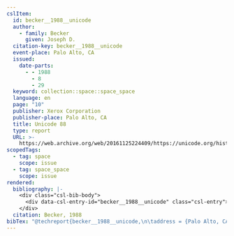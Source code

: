 ```yaml
---
cslItem:
  id: becker__1988__unicode
  author:
    - family: Becker
      given: Joseph D.
  citation-key: becker__1988__unicode
  event-place: Palo Alto, CA
  issued:
    date-parts:
      - - 1988
        - 8
        - 29
  keyword: collection::space::space_space
  language: en
  page: "10"
  publisher: Xerox Corporation
  publisher-place: Palo Alto, CA
  title: Unicode 88
  type: report
  URL: >-
    https://web.archive.org/web/20161125224409/https://unicode.org/history/unicode88.pdf
scopedTags:
  - tag: space
    scope: issue
  - tag: space_space
    scope: issue
rendered:
  bibliography: |-
    <div class="csl-bib-body">
      <div data-csl-entry-id="becker__1988__unicode" class="csl-entry">Becker, J.D. 1988 <i>Unicode 88</i>. Palo Alto, CA: Xerox Corporation, p. 10. Available at: https://web.archive.org/web/20161125224409/https://unicode.org/history/unicode88.pdf.</div>
    </div>
  citation: Becker, 1988
bibTex: "@techreport{becker__1988__unicode,\n\taddress = {Palo Alto, CA},\n\tauthor = {Becker, Joseph D.},\n\tyear = {1988},\n\tmonth = {aug 29},\n\tpages = {10},\n\tinstitution = {Xerox Corporation},\n\ttitle = {Unicode 88},\n}\n\n"
---
```

